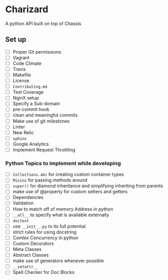 # Charizard
A python API built on top of Chassis

## Set up
- [ ] Proper Git permissions
- [ ] Vagrant
- [ ] Code Climate
- [ ] Travis
- [ ] Makefile
- [ ] License
- [ ] `Contributing.md`
- [ ] Test Coverage
- [ ] NginX setup
- [ ] Specify a Sub-domain
- [ ] pre-commit hook
- [ ] clean and meaningful commits
- [ ] Make use of git milestones
- [ ] Linter
- [ ] New Relic
- [ ] `sphinx`
- [ ] Google Analytics
- [ ] Implement Request Throttling

### Python Topics to implement while developing
- [ ] `Collections.abc` for creating custom container types
- [ ] `Mixins` for passing methods around
- [ ] `super()` for diamond inheritance and simplifying inheriting from parents
- [ ] make use of @property for custom setters and getters
- [ ] Dependencies
- [ ] Validation
- [ ] How to match off of memory Address in python
- [ ] `__all__` to specify what is available externally
- [ ] `doctest`
- [ ] use `__init__.py` to its full potential
- [ ] strict rules for using docstring
- [ ] Comlex Concurrency in python
- [ ] Custom Decorators
- [ ] Meta Classes
- [ ] Abstract Classes
- [ ] make use of generators whenever possible
- [ ] `__setattr__`
- [ ] Spell Checker for Doc Blocks
